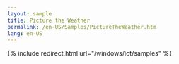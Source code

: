 ```yaml
---
layout: sample
title: Picture the Weather
permalink: /en-US/Samples/PictureTheWeather.htm
lang: en-US
---
```

{% include redirect.html url="/windows/iot/samples" %}
